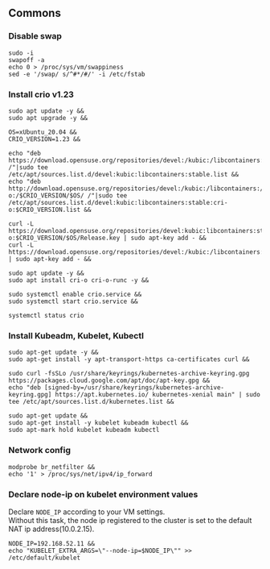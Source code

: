 ## Commons 

### Disable swap
```
sudo -i
swapoff -a
echo 0 > /proc/sys/vm/swappiness
sed -e '/swap/ s/^#*/#/' -i /etc/fstab
```

### Install crio v1.23
```
sudo apt update -y && 
sudo apt upgrade -y &&

OS=xUbuntu_20.04 &&
CRIO_VERSION=1.23 &&

echo "deb https://download.opensuse.org/repositories/devel:/kubic:/libcontainers:/stable/$OS/ /"|sudo tee /etc/apt/sources.list.d/devel:kubic:libcontainers:stable.list &&
echo "deb http://download.opensuse.org/repositories/devel:/kubic:/libcontainers:/stable:/cri-o:/$CRIO_VERSION/$OS/ /"|sudo tee /etc/apt/sources.list.d/devel:kubic:libcontainers:stable:cri-o:$CRIO_VERSION.list &&

curl -L https://download.opensuse.org/repositories/devel:kubic:libcontainers:stable:cri-o:$CRIO_VERSION/$OS/Release.key | sudo apt-key add - &&
curl -L https://download.opensuse.org/repositories/devel:/kubic:/libcontainers:/stable/$OS/Release.key | sudo apt-key add - && 

sudo apt update -y &&
sudo apt install cri-o cri-o-runc -y &&

sudo systemctl enable crio.service &&
sudo systemctl start crio.service &&

systemctl status crio
```

### Install Kubeadm, Kubelet, Kubectl
```
sudo apt-get update -y &&
sudo apt-get install -y apt-transport-https ca-certificates curl &&

sudo curl -fsSLo /usr/share/keyrings/kubernetes-archive-keyring.gpg https://packages.cloud.google.com/apt/doc/apt-key.gpg &&
echo "deb [signed-by=/usr/share/keyrings/kubernetes-archive-keyring.gpg] https://apt.kubernetes.io/ kubernetes-xenial main" | sudo tee /etc/apt/sources.list.d/kubernetes.list &&

sudo apt-get update &&
sudo apt-get install -y kubelet kubeadm kubectl &&
sudo apt-mark hold kubelet kubeadm kubectl
```

### Network config
```
modprobe br_netfilter &&
echo '1' > /proc/sys/net/ipv4/ip_forward
```

### Declare node-ip on kubelet environment values

Declare `NODE_IP` according to your VM settings.    
Without this task, the node ip registered to the cluster is set to the default NAT ip address(10.0.2.15).

```
NODE_IP=192.168.52.11 &&
echo "KUBELET_EXTRA_ARGS=\"--node-ip=$NODE_IP\"" >> /etc/default/kubelet
```
